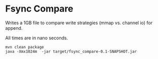 Fsync Compare
===========

Writes a 1GB file to compare write strategies (mmap vs. channel io) for append. 

All times are in nano seconds. 

```
mvn clean package
java -Xmx1024m  -jar target/fsync_compare-0.1-SNAPSHOT.jar
```


